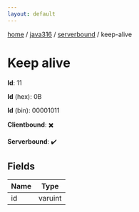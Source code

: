 ```yaml
---
layout: default
---
```


[home](/)  /  [java316](/protocol/java316)  /  [serverbound](/protocol/java316/serverbound)  /  keep-alive

# Keep alive

**Id**: 11

**Id** (hex): 0B

**Id** (bin): 00001011

**Clientbound**: ✖️

**Serverbound**: ✔️

## Fields

Name | Type
---|---
id | varuint

